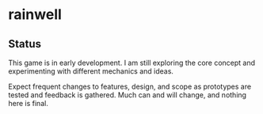 # rainwell

## Status

This game is in early development.
I am still exploring the core concept and experimenting with different mechanics and ideas.

Expect frequent changes to features, design, and scope as prototypes are tested and feedback is gathered.
Much can and will change, and nothing here is final.
